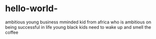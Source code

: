 # hello-world-
ambitious 
young business mminded kid from africa who is ambitious on being successful in life 
young black kids need to wake up and smell the coffee
